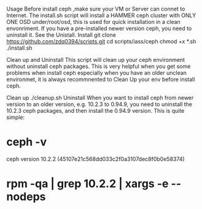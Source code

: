 Usage
Before install ceph ,make sure your VM or Server can connet to Internet.
The install.sh script will install a HAMMER ceph cluster with ONLY ONE OSD under/root/osd, this is used for quick installation in a clean envonriment.
If you have a pre-installed newer version ceph, you need to uninstall it. See the Unistall.
Install
git clone https://github.com/zdq0394/scripts.git
cd scripts/iass/ceph
chmod +x *.sh
./install.sh                                                                                                                                                

Clean up and Uninstall
This script will clean up your ceph environment without uninstall ceph packages. This is very helpful when you get some problems when install ceph especially when you have an older unclean environmet, it is always recommnented to Clean Up your env before install ceph.

Clean up
./cleanup.sh
Uninstall
When you want to install ceph from newer version to an older version, e.g. 10.2.3 to 0.94.9, you need to uninstall the 10.2.3 ceph packages, and then install the 0.94.9 version. This is quite simple:
# ceph -v
ceph version 10.2.2 (45107e21c568dd033c2f0a3107dec8f0b0e58374)

# rpm -qa | grep 10.2.2 | xargs -e --nodeps
